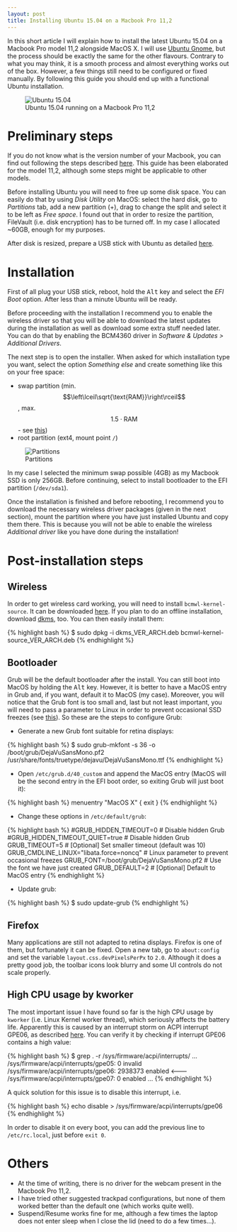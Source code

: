 ```yaml
---
layout: post
title: Installing Ubuntu 15.04 on a Macbook Pro 11,2
---
```


In this short article I will explain how to install the latest Ubuntu 15.04 on
a Macbook Pro model 11,2 alongside MacOS X. I will use [Ubuntu
Gnome](http://ubuntugnome.org), but the process should be exactly the same for
the other flavours. Contrary to what you may think, it is a smooth process and
almost everything works out of the box.  However, a few things still need to be
configured or fixed manually. By following this guide you should end up with a
functional Ubuntu installation.

<figure>
  <img src="{{ '/content/posts/ubuntu-15-04-mbp-11-2/desktop.jpg' | prepend: site.baseurl }}" alt="Ubuntu 15.04">
  <figcaption>Ubuntu 15.04 running on a Macbook Pro 11,2</figcaption>
</figure>

# Preliminary steps

If you do not know what is the version number of your Macbook, you can find out
following the steps described [here](https://support.apple.com/en-gb/HT201300).
This guide has been elaborated for the model 11,2, although some steps might be
applicable to other models.

Before installing Ubuntu you will need to free up some disk space. You can
easily do that by using *Disk Utility* on MacOS: select the hard disk, go to
*Partitions* tab, add a new partition (+), drag to change the split and select
it to be left as *Free space*. I found out that in order to resize the
partition, FileVault (i.e. disk encryption) has to be turned off. In my case I
allocated ~60GB, enough for my purposes.

After disk is resized, prepare a USB stick with Ubuntu as detailed
[here](http://www.ubuntu.com/download/desktop/create-a-usb-stick-on-mac-osx).

# Installation

First of all plug your USB stick, reboot, hold the <kbd>Alt</kbd> key and
select the *EFI Boot* option. After less than a minute Ubuntu will be ready.

Before proceeding with the installation I recommend you to enable the wireless
driver so that you will be able to download the latest updates during the
installation as well as download some extra stuff needed later. You can do that
by enabling the BCM4360 driver in *Software & Updates > Additional Drivers*.

The next step is to open the installer. When asked for which installation type
you want, select the option *Something else* and create something like this on
your free space:

* swap partition (min. $$\left\lceil\sqrt{\text{RAM}}\right\rceil$$, max. $$1.5
  \cdot \text{RAM}$$ - see [this](https://help.ubuntu.com/community/SwapFaq))
* root partition (ext4, mount point `/`)

<figure>
  <img src="{{ '/content/posts/ubuntu-15-04-mbp-11-2/partitions.png' | prepend: site.baseurl }}" alt="Partitions">
  <figcaption>Partitions</figcaption>
</figure>

In my case I selected the minimum swap possible (4GB) as my Macbook SSD is only
256GB. Before continuing, select to install bootloader to the EFI partition
(`/dev/sda1`).

Once the installation is finished and before rebooting, I recommend you to
download the necessary wireless driver packages (given in the next section),
mount the partition where you have just installed Ubuntu and copy them there.
This is because you will not be able to enable the wireless *Additional driver*
like you have done during the installation!

# Post-installation steps

## Wireless

In order to get wireless card working, you will need to install
``bcmwl-kernel-source``. It can be downloaded
[here](http://packages.ubuntu.com/vivid/bcmwl-kernel-source). If you plan to do
an offline installation, download
[dkms](http://packages.ubuntu.com/vivid/dkms), too. You can then easily install
them:

{% highlight bash %}
$ sudo dpkg -i dkms_VER_ARCH.deb bcmwl-kernel-source_VER_ARCH.deb
{% endhighlight %}

## Bootloader

Grub will be the default bootloader after the install. You can still boot into
MacOS by holding the <kbd>Alt</kbd> key. However, it is better to have a MacOS
entry in Grub and, if you want, default it to MacOS (my case). Moreover, you
will notice that the Grub font is too small and, last but not least important,
you will need to pass a parameter to Linux in order to prevent occasional SSD
freezes (see [this](https://help.ubuntu.com/community/MacBookPro11-1/utopic)).
So these are the steps to configure Grub:

* Generate a new Grub font suitable for retina displays:

{% highlight bash %}
  $ sudo grub-mkfont -s 36 -o /boot/grub/DejaVuSansMono.pf2 \
    /usr/share/fonts/truetype/dejavu/DejaVuSansMono.ttf
{% endhighlight %}

*  Open `/etc/grub.d/40_custom` and append the MacOS entry (MacOS will be the
   second entry in the EFI boot order, so exiting Grub will just boot it):

{% highlight bash %}
menuentry "MacOS X" {
 exit
}
{% endhighlight %}

* Change these options in `/etc/default/grub`:

{% highlight bash %}
#GRUB_HIDDEN_TIMEOUT=0                  # Disable hidden Grub
#GRUB_HIDDEN_TIMEOUT_QUIET=true         # Disable hidden Grub
GRUB_TIMEOUT=5                          # [Optional] Set smaller timeout (default was 10)
GRUB_CMDLINE_LINUX="libata.force=noncq" # Linux parameter to prevent occasional freezes
GRUB_FONT=/boot/grub/DejaVuSansMono.pf2 # Use the font we have just created
GRUB_DEFAULT=2                          # [Optional] Default to MacOS entry
{% endhighlight %}

* Update grub:

{% highlight bash %}
$ sudo update-grub
{% endhighlight %}

## Firefox

Many applications are still not adapted to retina displays. Firefox is one of
them, but fortunately it can be fixed. Open a new tab, go to `about:config` and
set the variable `layout.css.devPixelsPerPx` to `2.0`.  Although it does a
pretty good job, the toolbar icons look blurry and some UI controls do not
scale properly.

## High CPU usage by kworker

The most important issue I have found so far is the high CPU usage by
``kworker`` (i.e. Linux Kernel worker thread), which seriously affects the
battery life. Apparently this is caused by an interrupt storm on ACPI interrupt
GPE06, as described
[here](https://bugzilla.redhat.com/show_bug.cgi?id=1192856). You can verify it
by checking if interrupt GPE06 contains a high value:

{% highlight bash %}
$ grep . -r /sys/firmware/acpi/interrupts/
...
/sys/firmware/acpi/interrupts/gpe05:       0   invalid
/sys/firmware/acpi/interrupts/gpe06: 2938373   enabled <---
/sys/firmware/acpi/interrupts/gpe07:       0   enabled
...
{% endhighlight %}

A quick solution for this issue is to disable this interrupt, i.e.

{% highlight bash %}
echo disable > /sys/firmware/acpi/interrupts/gpe06
{% endhighlight %}

In order to disable it on every boot, you can add the previous line to
``/etc/rc.local``, just before ``exit 0``.

# Others

* At the time of writing, there is no driver for the webcam present in the
  Macbook Pro 11,2.
* I have tried other suggested trackpad configurations, but none of them worked
  better than the default one (which works quite well).
* Suspend/Resume works fine for me, although a few times the laptop does not
  enter sleep when I close the lid (need to do a few times...).

